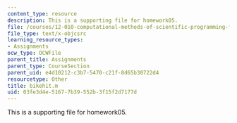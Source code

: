 ```yaml
---
content_type: resource
description: This is a supporting file for homework05.
file: /courses/12-010-computational-methods-of-scientific-programming-fall-2011/03fe3d4e51677b39552b3f15f2d7177d_bikehit.m
file_type: text/x-objcsrc
learning_resource_types:
- Assignments
ocw_type: OCWFile
parent_title: Assignments
parent_type: CourseSection
parent_uid: e4d10212-c3b7-5470-c21f-8d65b30722d4
resourcetype: Other
title: bikehit.m
uid: 03fe3d4e-5167-7b39-552b-3f15f2d7177d
---
```

This is a supporting file for homework05.

